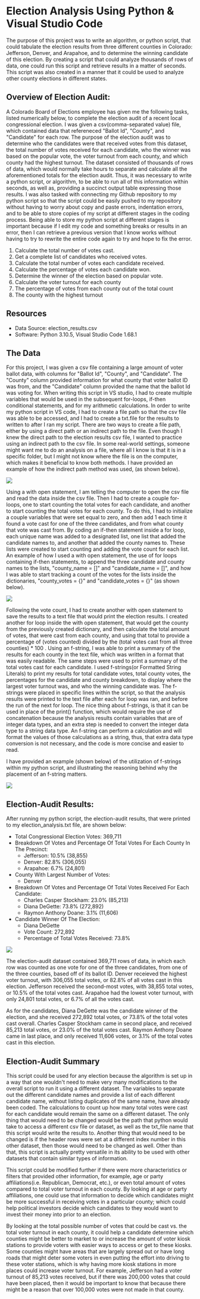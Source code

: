 # Election Analysis Using Python & Visual Studio Code

The purpose of this project was to write an algorithm, or python script, that could tabulate the election results from three different counties in Colorado: Jefferson, Denver, and Arapahoe, and to determine the winning candidate of this election. By creating a script that could analyze thousands of rows of data, one could run this script and retrieve results in a matter of seconds. This script was also created in a manner that it could be used to analyze other county elections in different states. 

## Overview of Election Audit: 

A Colorado Board of Elections employee has given me the following tasks, listed numerically below, to complete the election audit of a recent local congressional election. I was given a csv(comma-separated value) file, which contained data that refereneced "Ballot Id", "County", and "Candidate" for each row. The purpose of the election audit was to determine who the candidates were that received votes from this dataset, the total number of votes received for each candidate, who the winner was based on the popular vote, the voter turnout from each county, and which county had the highest turnout. The dataset consisted of thousands of rows of data, which would normally take hours to separate and calculate all the aforementioned totals for the election audit. Thus, it was necessary to write a python script, or algorithm, to be able to run all of this information within seconds, as well as, providing a succinct output table expressing those results. I was also tasked with connecting my Github repository to my python script so that the script could be easily pushed to my repository without having to worry about copy and paste errors, indentation errors, and to be able to store copies of my script at different stages in the coding process. Being able to store my python script at different stages is important because if I edit my code and something breaks or results in an error, then I can retrieve a previous version that I know works without having to try to rewrite the entire code again to try and hope to fix the error. 

1. Calculate the total number of votes cast. 
2. Get a complete list of candidates who received votes. 
3. Calculate the total number of votes each candidate received. 
4. Calculate the percentage of votes each candidate won. 
5. Determine the winner of the election based on popular vote. 
6. Calculate the voter turnout for each county 
7. The percentage of votes from each county out of the total count 
8. The county with the highest turnout 

## Resources

- Data Source: election_results.csv
- Software: Python 3.10.5, Visual Studio Code 1.68.1

## The Data 

For this project, I was given a csv file containing a large amount of voter ballot data, with columns for "Ballot Id", "County", and "Candidate". The "County" column provided information for what county that voter ballot ID was from, and the "Candidate" column provided the name that the ballot Id was voting for. When writing this script in VS studio, I had to create multiple variables that would be used in the subsequent for-loops, if-then conditional statements, and for my arithmetic calculations. In order to write my python script in VS code, I had to create a file path so that the csv file was able to be accessed, and I had to create a txt.file for the results to written to after I ran my script. There are two ways to create a file path, either by using a direct path or an indirect path to the file. Even though I knew the direct path to the election results csv file, I wanted to practice using an indirect path to the csv file. In some real-world settings, someone might want me to do an analysis on a file, where all I know is that it is in a specific folder, but I might not know where the file is on the computer, which makes it beneficial to know both methods. I have provided an example of how the indirect path method was used, (as shown below).

![](Resources/indirect_path.png)

Using a with open statement, I am telling the computer to open the csv file and read the data inside the csv file. Then I had to create a couple for-loops, one to start counting the total votes for each candidate, and another to start counting the total votes for each county. To do this, I had to initialize a couple variables that were set equal to zero, and then add 1 each time it found a vote cast for one of the three candidates, and from what county that vote was cast from. By coding an if-then statement inside a for loop, each unique name was added to a designated list, one list that added the candidate names to, and another that added the county names to. These lists were created to start counting and adding the vote count for each list.  An example of how I used a with open statement, the use of for loops containing if-then statements, to append the three candidate and county names to the lists, "county_name = []" and "candidate_name = []", and how I was able to start tracking a count of the votes for the lists inside the dictionaries, "county_votes = {}" and "candidate_votes = {}" (as shown below).

![](Resources/vote_start_count.png)

Following the vote count, I had to create another with open statement to save the results to a text file that would print the election results. I created another for loop inside the with open statement, that would get the county from the previously created dictionary, and then calculate the total amount of votes, that were cast from each county, and using that total to provide a percentage of (votes counted) divided by the (total votes cast from all three counties) * 100 . Using an f-string, I was able to print a summary of the results for each county in the text file, which was written in a format that was easily readable. The same steps were used to print a summary of the total votes cast for each candidate. I used f-strings(or Formatted String Literals) to print my results for total candidate votes, total county votes, the percentages for the candidate and county breakdown, to display where the largest voter turnout was, and who the winning candidate was. The f-strings were placed in specific lines within the script, so that the analysis results were printed to the text file after each for loop was ran, and before the run of the next for loop. The nice thing about f-strings, is that it can be used in place of the print() function, which would require the use of concatenation because the analysis results contain variables that are of integer data types, and an extra step is needed to convert the integer data type to a string data type. An f-string can perform a calculation and will format the values of those calculations as a string, thus, that extra data type conversion is not necessary, and the code is more concise and easier to read. 

I have provided an example (shown below) of the utilization of f-strings within my python script, and illustrating the reasoning behind why the placement of an f-string matters.

![](Resources/f_string_example.png)


## Election-Audit Results: 

After running my python script, the election-audit results, that were printed to my election_analysis.txt file, are shown below:  
* Total Congressional Election Votes: 369,711
* Breakdown Of Votes and Percentage Of Total Votes For Each County In The Precinct:
    * Jefferson: 10.5% (38,855)
    * Denver: 82.8% (306,055)
    * Arapahoe: 6.7% (24,801)
* County With Largest Number of Votes: 
    * Denver
* Breakdown Of Votes and Percentage Of Total Votes Received For Each Candidate:
    * Charles Casper Stockham: 23.0% (85,213)
    * Diana DeGette: 73.8% (272,892)
    * Raymon Anthony Doane: 3.1% (11,606)
* Candidate Winner Of The Election: 
    * Diana DeGette 
    * Vote Count: 272,892
    * Percentage of Total Votes Received: 73.8%

![](Resources/election_results.png)    

The election-audit dataset contained 369,711 rows of data, in which each row was counted as one vote for one of the three candidates, from one of the three counties, based off of its ballot ID. Denver receieved the highest voter turnout, with 306,055 total votes, or 82.8% of all votes cast in this election. Jefferson received the second-most votes, with 38,855 total votes, or 10.5% of the total votes cast. Arapahoe had the lowest voter turnout, with only 24,801 total votes, or 6.7% of all the votes cast. 

As for the candidates, Diana DeGette was the candidate winner of the election, and she received 272,892 total votes, or 73.8% of the total votes cast overall. Charles Casper Stockham came in second place, and received 85,213 total votes, or 23.0% of the total votes cast. Raymon Anthony Doane came in last place, and only received 11,606 votes, or 3.1% of the total votes cast in this election. 

## Election-Audit Summary 

This script could be used for any election because the algorithm is set up in a way that one wouldn't need to make very many modifications to the overall script to run it using a different dataset. The variables to separate out the different candidate names and provide a list of each different candidate name, without listing duplicates of the same name, have already been coded. The calculations to count up how many total votes were cast for each candidate would remain the same on a different dataset. The only thing that would need to be changed would be the path that python would take to access a different csv file or dataset, as well as the txt_file name that this script would write the results to. Another thing that would need to be changed is if the header rows were set at a different index number in this other dataset, then those would need to be changed as well. Other than that, this script is actually pretty versatile in its ability to be used with other datasets that contain similar types of information. 

This script could be modified further if there were more characteristics or filters that provided other information, for example, age or party affiliations(i.e. Republican, Democrat, etc.), or even total amount of votes compared to total voter turnout in each county. By looking at age or party affiliations, one could use that information to decide which candidates might be more successful in receiving votes in a particular county; which could help political investors decide which candidates to they would want to invest their money into prior to an election. 

By looking at the total possible number of votes that could be cast vs. the total voter turnout in each county, it could help a candidate determine which counties might be better to market to or increase the amount of voter kiosk stations to provide voters with easier ways to access or get to these kiosks. Some counties might have areas that are largely spread out or have long roads that might deter some voters in even putting the effort into driving to these voter stations, which is why having more kiosk stations in more places could increase voter turnout. For example, Jefferson had a voter turnout of 85,213 votes received, but if there was 200,000 votes that could have been placed, then it would be important to know that because there might be a reason that over 100,000 votes were not made in that county. 


